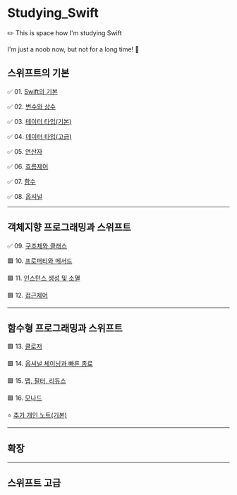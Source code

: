 
# Studying_Swift

✏️ This is space how I'm studying Swift

I'm just a noob now, but not for a long time! 🤩 



## 스위프트의 기본

✅ 01. [Swift의 기본](https://github.com/Jin418code/Studying_Swift/tree/main/01.%20%EA%B8%B0%EB%B3%B8/01.%20Swift%20%EA%B8%B0%EC%B4%88) <br/>

✅ 02. [변수와 상수](https://github.com/Jin418code/Studying_Swift/tree/main/01.%20%EA%B8%B0%EB%B3%B8/02.%20%EB%B3%80%EC%88%98%EC%99%80%20%EC%83%81%EC%88%98) <br/>

✅ 03. [테이터 타입(기본)](https://github.com/Jin418code/Studying_Swift/tree/main/01.%20%EA%B8%B0%EB%B3%B8/03.%20%EB%8D%B0%EC%9D%B4%ED%84%B0%20%ED%83%80%EC%9E%85(%EA%B8%B0%EB%B3%B8)) <br/>

✅ 04. [데이터 타입(고급)](https://github.com/Jin418code/Studying_Swift/tree/main/01.%20%EA%B8%B0%EB%B3%B8/04.%20%EB%8D%B0%EC%9D%B4%ED%84%B0%20%ED%83%80%EC%9E%85(%EA%B3%A0%EA%B8%89)) <br/>

✅ 05. [연산자](https://github.com/Jin418code/Studying_Swift/tree/main/01.%20%EA%B8%B0%EB%B3%B8/05.%20%EC%97%B0%EC%82%B0%EC%9E%90) <br/>

✅ 06. [흐름제어](https://github.com/Jin418code/Studying_Swift/tree/main/01.%20%EA%B8%B0%EB%B3%B8/06.%20%ED%9D%90%EB%A6%84%20%EC%A0%9C%EC%96%B4) <br/>

✅ 07. [함수](https://github.com/Jin418code/Studying_Swift/tree/main/01.%20%EA%B8%B0%EB%B3%B8/07.%20%ED%95%A8%EC%88%98) <br/>

✅ 08. [옵셔널](https://github.com/Jin418code/Studying_Swift/tree/main/01.%20%EA%B8%B0%EB%B3%B8/08.%20%EC%98%B5%EC%85%94%EB%84%90) <br/>


------------------------

## 객체지향 프로그래밍과 스위프트


✅ 09. [구조체와 클래스](https://github.com/Jin418code/Studying_Swift/tree/main/01.%20%EA%B8%B0%EB%B3%B8/09.%20%EA%B5%AC%EC%A1%B0%EC%B2%B4%EC%99%80%20%ED%81%B4%EB%9E%98%EC%8A%A4) <br/>

🟩 10. [프로퍼티와 메서드](https://github.com/Jin418code/Studying_Swift/tree/main/01.%20%EA%B8%B0%EB%B3%B8/10.%20%ED%94%84%EB%A1%9C%ED%8D%BC%ED%8B%B0%EC%99%80%20%EB%A9%94%EC%84%9C%EB%93%9C) <br/>

🟩 11. [인스턴스 생성 및 소멸](https://github.com/Jin418code/Studying_Swift/tree/main/01.%20%EA%B8%B0%EB%B3%B8/11.%20%EC%9D%B8%EC%8A%A4%ED%84%B4%EC%8A%A4%20%EC%83%9D%EC%84%B1%20%EB%B0%8F%20%EC%86%8C%EB%A9%B8) <br/>

🟩 12. [접근제어](https://github.com/Jin418code/Studying_Swift/tree/main/01.%20%EA%B8%B0%EB%B3%B8/12.%20%EC%A0%91%EA%B7%BC%EC%A0%9C%EC%96%B4) <br/>


------------------------

## 함수형 프로그래밍과 스위프트

🟩 13. [클로저](https://github.com/Jin418code/Studying_Swift/tree/main/01.%20%EA%B8%B0%EB%B3%B8/13.%20%ED%81%B4%EB%A1%9C%EC%A0%80) <br/>

🟩 14. [옵셔널 체이닝과 빠른 종료](https://github.com/Jin418code/Studying_Swift/tree/main/01.%20%EA%B8%B0%EB%B3%B8/14.%20%EC%98%B5%EC%85%94%EB%85%88%20%EC%B2%B4%EC%9D%B4%EB%8B%9D%EA%B3%BC%20%EB%B9%A0%EB%A5%B8%20%EC%A2%85%EB%A3%8C) <br/>

🟩 15. [맵, 필터, 리듀스](https://github.com/Jin418code/Studying_Swift/tree/main/01.%20%EA%B8%B0%EB%B3%B8/15.%20%EB%A7%B5%2C%20%ED%95%84%ED%84%B0%2C%20%EB%A6%AC%EB%93%80%EC%8A%A4) <br/>

🟩 16. [모나드](https://github.com/Jin418code/Studying_Swift/tree/main/01.%20%EA%B8%B0%EB%B3%B8/16.%20%EB%AA%A8%EB%82%98%EB%93%9C) <br/>

⭐️ [추가 개인 노트(기본)](https://github.com/Jin418code/Studying_Swift/tree/main/01.%20%EA%B8%B0%EB%B3%B8/%EC%B6%94%EA%B0%80%20%EB%85%B8%ED%8A%B8%20(%EA%B8%B0%EB%B3%B8)) <br/>


------------------------

## 확장


------------------------

## 스위프트 고급
